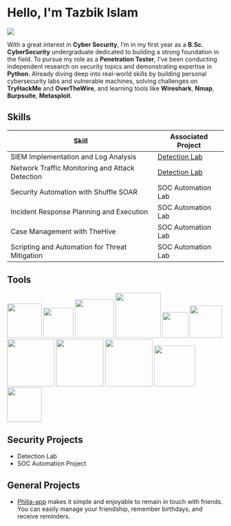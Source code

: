 # Hello, I'm Tazbik Islam
<a href="https://linkedin.com" target="_blank"><img src="https://img.shields.io/badge/-LinkedIn-0072b1?&style=for-the-badge&logo=linkedin&logoColor=white" /></a>

With a great interest in <b>Cyber Security</b>, I’m in my first year as a <b>B.Sc. CyberSecurity</b> undergraduate dedicated to building a strong foundation in the field. To pursue my role as a <b>Penetration Tester</b>, I’ve been conducting independent research on security topics and demonstrating expertise in <b>Python</b>. Already diving deep into real-world skills by building personal cybersecurity labs and vulnerable machines, solving challenges on <b>TryHackMe</b> and <b>OverTheWire</b>, and learning tools like <b>Wireshark</b>, <b>Nmap</b>, <b>Burpsuite</b>, <b>Metasploit</b>.

## Skills

| Skill                                         | Associated Project         |
|-----------------------------------------------|----------------------------|
| SIEM Implementation and Log Analysis          | <a href="https://google.com">Detection Lab</a>|
| Network Traffic Monitoring and Attack Detection | <a href="https://google.com">Detection Lab</a>|
| Security Automation with Shuffle SOAR         | SOC Automation Lab|
| Incident Response Planning and Execution      | SOC Automation Lab|
| Case Management with TheHive                  | SOC Automation Lab|
| Scripting and Automation for Threat Mitigation | SOC Automation Lab|

## Tools

<div>
    <img src="https://img.shields.io/badge/HTML-%23E34F26.svg?logo=html5&logoColor=white" width="80px"/>
    <img src="https://img.shields.io/badge/CSS-639?logo=css&logoColor=fff" width="70px"/>
    <img src="https://img.shields.io/badge/Python-3776AB?logo=python&logoColor=fff" width="90px"/>
    <img src="https://img.shields.io/badge/Kali%20Linux-557C94?logo=kalilinux&logoColor=fff" width="105px"/>
    <img src="https://img.shields.io/badge/Nmap-004E8C?logo=nmap&logoColor=fff" width="60px"/>
    <img src="https://img.shields.io/badge/Bash-4EAA25?logo=gnubash&logoColor=fff" width="75px"/>
    <img src="https://img.shields.io/badge/Wireshark-1679A7?logo=wireshark&logoColor=fff" width="110px"/>
    <img src="https://img.shields.io/badge/Metasploit-FF6600?logo=metasploit&logoColor=fff" width="110px"/>
    <img src="https://img.shields.io/badge/Burp%20Suite-EE7623?logo=portswigger&logoColor=fff" width="110px"/>
    <img src="https://img.shields.io/badge/FTK%20Imager-D72638?logoColor=fff" width="95px"/>
    <img src="https://img.shields.io/badge/Autopsy-6A1B9A?logoColor=fff" width="80px"/>
</div>


## Security Projects
- Detection Lab
- SOC Automation Project

## General Projects
- <a href="https://github.com/tazbikislam/Philia-app">Philia-app</a> makes it simple and enjoyable to remain in touch with friends. You can easily manage your friendship, remember birthdays, and receive reminders.
